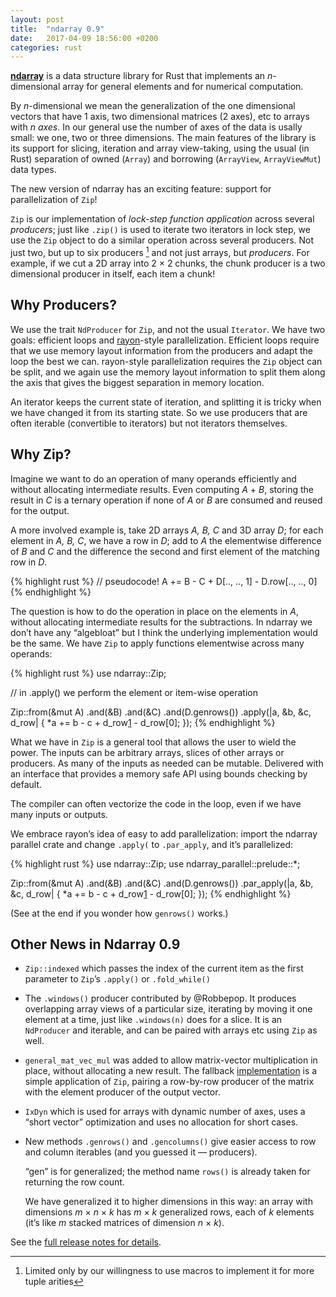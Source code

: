 ```yaml
---
layout: post
title:  "ndarray 0.9"
date:   2017-04-09 18:56:00 +0200
categories: rust
---
```


[**ndarray**][1] is a data structure library for Rust that implements an
*n*-dimensional array for general elements and for numerical computation.

By *n*-dimensional we mean the generalization of the one dimensional vectors
that have 1 axis, two dimensional matrices (2 axes), etc to arrays with *n*
*axes*. In our general use the number of axes of the data is usally small: we
one, two or three dimensions. The main features of the library is its support
for slicing, iteration and array view-taking, using the usual (in Rust)
separation of owned (`Array`) and borrowing (`ArrayView`, `ArrayViewMut`) data
types.

[1]: https://github.com/bluss/rust-ndarray

The new version of ndarray has an exciting feature: support for parallelization
of `Zip`!

`Zip` is our implementation of *lock-step function application* across
several *producers*; just like `.zip()` is used to iterate two iterators in
lock step, we use the `Zip` object to do a similar operation across several
producers. Not just two, but up to six producers [^1] and not just arrays,
but *producers*. For example, if we cut a 2D array into 2 × 2 chunks,
the chunk producer is a two dimensional producer in itself, each item a chunk!

[^1]: Limited only by our willingness to use macros to implement it for more tuple arities

## Why Producers?

We use the trait `NdProducer` for `Zip`, and not the usual `Iterator`. We have
two goals: efficient loops and [rayon][rayon]-style parallelization. Efficient
loops require that we use memory layout information from the producers and
adapt the loop the best we can. rayon-style parallelization requires the `Zip`
object can be split, and we again use the memory layout information to split
them along the axis that gives the biggest separation in memory location.

An iterator keeps the current state of iteration, and splitting it is tricky
when we have changed it from its starting state. So we use producers that are
often iterable (convertible to iterators) but not iterators themselves.

[rayon]: http://smallcultfollowing.com/babysteps/blog/2017/04/06/rayon-0-7-released/

## Why Zip?

Imagine we want to do an operation of many operands efficiently and without
allocating intermediate results. Even computing *A* + *B*, storing the result
in *C* is a ternary operation if none of *A* or *B* are consumed and reused for
the output.

A more involved example is, take 2D arrays *A, B, C* and 3D array *D*; for
each element in *A, B, C*, we have a row in *D*; add to
*A* the elementwise difference of *B* and *C* and the difference the second
and first element of the matching row in *D*.

{% highlight rust %}
// pseudocode!
A += B - C + D[.., .., 1] - D.row[.., .., 0]
{% endhighlight %}

The question is how to do the operation in place on the elements in *A*, without
allocating intermediate results for the subtractions. In ndarray we don’t have
any “algebloat” but I think the underlying implementation would be the same. We
have `Zip` to apply functions elementwise across many operands:

{% highlight rust %}
use ndarray::Zip;

// in .apply() we perform the element or item-wise operation

Zip::from(&mut A)
    .and(&B)
    .and(&C)
    .and(D.genrows())
    .apply(|a, &b, &c, d_row| {
    	*a += b - c + d_row[1] - d_row[0];
    });
{% endhighlight %}

What we have in `Zip` is a general tool that allows the user to wield the
power. The inputs can be arbitrary arrays, slices of other arrays or producers.
As many of the inputs as needed can be mutable. Delivered with an interface
that provides a memory safe API using bounds checking by default.

The compiler can often vectorize the code in the loop, even if we have many
inputs or outputs.

We embrace rayon’s idea of easy to add parallelization: import the ndarray
parallel crate and change `.apply(` to `.par_apply`, and it’s parallelized:

{% highlight rust %}
use ndarray::Zip;
use ndarray_parallel::prelude::*;

Zip::from(&mut A)
    .and(&B)
    .and(&C)
    .and(D.genrows())
    .par_apply(|a, &b, &c, d_row| {
    	*a += b - c + d_row[1] - d_row[0];
    });
{% endhighlight %}

(See at the end if you wonder how `genrows()` works.)


## Other News in Ndarray 0.9

+ `Zip::indexed` which passes the index of the current item as the first
  parameter to `Zip`’s `.apply()` or `.fold_while()`
+ The `.windows()` producer contributed by @Robbepop. It produces
  overlapping array views of a particular size, iterating by moving it one
  element at a time, just like `.windows(n)` does for a slice. It is an
  `NdProducer` and iterable, and can be paired with arrays etc using `Zip` as
  well.
+ `general_mat_vec_mul` was added to allow matrix-vector multiplication in place,
  without allocating a new result. The fallback [implementation][gemv] is a simple application
  of `Zip`, pairing a row-by-row producer of the matrix with the element
  producer of the output vector.
+ `IxDyn` which is used for arrays with dynamic number of axes, uses a
  “short vector” optimization and uses no allocation for short cases.
+ New methods `.genrows()` and `.gencolumns()` give easier access to
  row and column iterables (and you guessed it — producers).

  “gen” is for generalized; the method name `rows()` is already taken for returning
  the row count.

  We have generalized it to higher dimensions in this way: an array with
  dimensions *m* × *n* × *k* has *m* × *k* generalized rows, each of *k*
  elements (it’s like *m* stacked matrices of dimension *n* × *k*).

See the [full release notes for details][rn].

[gemv]: https://github.com/bluss/rust-ndarray/blob/1006a7d20fcb7277620cf8dd6de1560172833f95/src/linalg/impl_linalg.rs#L565-L579
[rn]: https://github.com/bluss/rust-ndarray#recent-changes-ndarray
